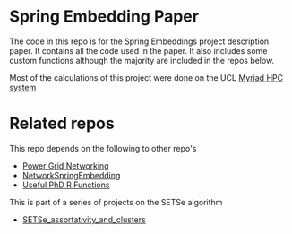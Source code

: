 # Spring Embedding Paper

The code in this repo is for the Spring Embeddings project description paper. It contains all the code used in the paper. It also includes some custom functions although the majority are included in the repos below.

Most of the calculations of this project were done on the UCL [Myriad HPC system](https://wiki.rc.ucl.ac.uk/wiki/Myriad)

# Related repos

This repo depends on the following to other repo's

* [Power Grid Networking](https://github.com/JonnoB/PowerGridNetworking)
* [NetworkSpringEmbedding](https://github.com/JonnoB/NetworkSpringEmbedding)
* [Useful PhD R Functions](https://github.com/JonnoB/Useful_PhD__R_Functions)

This is part of a series of projects on the SETSe algorithm

* [SETSe_assortativity_and_clusters](https://github.com/JonnoB/SETSe_assortativity_and_clusters)
